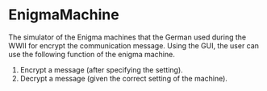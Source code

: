 # EnigmaMachine
The simulator of the Enigma machines that the German used during the WWII for encrypt the communication message. 
Using the GUI, the user can use the following function of the enigma machine. 
1. Encrypt a message (after specifying the setting).
2. Decrypt a message (given the correct setting of the machine).
